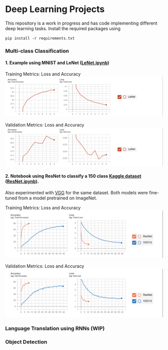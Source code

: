 # Deep Learning Projects
This repository is a work in progress and has code implementing different deep learning tasks. Install the required packages using
```
pip install -r requirements.txt
```
### Multi-class Classification
#### 1. Example using MNIST and LeNet ([LeNet.ipynb](LeNet.ipynb))
   
   Training Metrics: Loss and Accuracy
   ![](docs/train_graph_lenet.png "Training Graphs")
   
   Validation Metrics: Loss and Accuracy
   ![](docs/validation_graph_lenet.png "Validation Graphs")

   
#### 2. Notebook using ResNet to classify a 150 class [Kaggle dataset](https://www.kaggle.com/thedagger/pokemon-generation-one) ([ResNet.ipynb](ResNet.ipynb)).
  
   Also experimented with [VGG](models/VGG16.py) for the same dataset. Both models were fine-tuned from a model pretrained on ImageNet. 

   Training Metrics: Loss and Accuracy
   ![](docs/train_graph_resnet_and_vgg16.png "Training Graphs")
   
   Validation Metrics: Loss and Accuracy
   ![](docs/validation_graph_resnet_and_vgg16.png "Validation Graphs")


### Language Translation using RNNs (WIP)
### Object Detection
